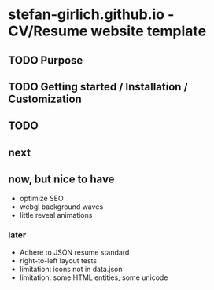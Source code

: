 # stefan-girlich.github.io - CV/Resume website template

## TODO Purpose

## TODO Getting started / Installation / Customization

## TODO

## next

## now, but nice to have

- optimize SEO
- webgl background waves
- little reveal animations

### later

- Adhere to JSON resume standard
- right-to-left layout tests
- limitation: icons not in data.json
- limitation: some HTML entities, some unicode
